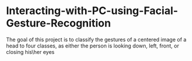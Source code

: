 # Interacting-with-PC-using-Facial-Gesture-Recognition
The goal of this project is to classify the gestures of a centered image of a head to four classes, as either the person is looking down, left, front, or closing his\her eyes
